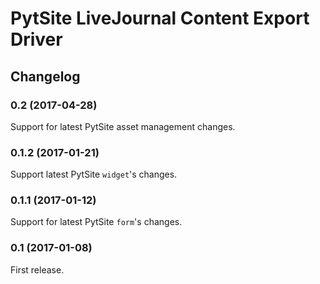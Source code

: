 # PytSite LiveJournal Content Export Driver


## Changelog


### 0.2 (2017-04-28)
Support for latest PytSite asset management changes.


### 0.1.2 (2017-01-21)
Support latest PytSite `widget`'s changes.


### 0.1.1 (2017-01-12)
Support for latest PytSite `form`'s changes.


### 0.1 (2017-01-08)
First release.
